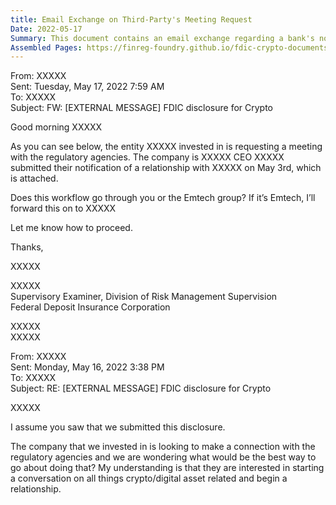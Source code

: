 ```yaml
---
title: Email Exchange on Third-Party's Meeting Request
Date: 2022-05-17
Summary: This document contains an email exchange regarding a bank's notification to the FDIC about its relationship with a crypto-related entity. The supervisory examiner forwards a message from a bank representative who confirms they submitted a disclosure about their investment in a crypto company. The bank representative inquires about the best way for the crypto company to connect with regulatory agencies to discuss crypto/digital asset matters and establish a relationship. The email references an attached notification that was submitted on May 3rd, though the attachment is not included in the document. (AI-generated)
Assembled Pages: https://finreg-foundry.github.io/fdic-crypto-documents//assets/assembled_pages/document_42428.pdf
---
```

From: XXXXX  
Sent: Tuesday, May 17, 2022 7:59 AM  
To: XXXXX  
Subject: FW: [EXTERNAL MESSAGE] FDIC disclosure for Crypto  

Good morning XXXXX

As you can see below, the entity XXXXX invested in is requesting a meeting with the regulatory agencies. The company is XXXXX CEO XXXXX submitted their notification of a relationship with XXXXX on May 3rd, which is attached.

Does this workflow go through you or the Emtech group? If it’s Emtech, I’ll forward this on to XXXXX

Let me know how to proceed.

Thanks,

XXXXX

XXXXX  
Supervisory Examiner, Division of Risk Management Supervision  
Federal Deposit Insurance Corporation  

XXXXX  
XXXXX

From: XXXXX  
Sent: Monday, May 16, 2022 3:38 PM  
To: XXXXX  
Subject: RE: [EXTERNAL MESSAGE] FDIC disclosure for Crypto  

XXXXX

I assume you saw that we submitted this disclosure.

The company that we invested in is looking to make a connection with the regulatory agencies and we are wondering what would be the best way to go about doing that? My understanding is that they are interested in starting a conversation on all things crypto/digital asset related and begin a relationship.
